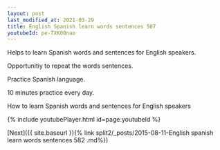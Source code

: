 ```yaml
---
layout: post
last_modified_at: 2021-03-29
title: English Spanish learn words sentences 507 
youtubeId: pe-TXK00nao
---
```

 
 
Helps to learn Spanish words and sentences for English speakers.

Opportunitiy to repeat the words sentences. 

Practice Spanish language. 
 
10 minutes practice every day. 
 
How to learn Spanish words and sentences for English speakers 
 
{% include youtubePlayer.html id=page.youtubeId %}
 
 
[Next]({{ site.baseurl }}{% link  split2/_posts/2015-08-11-English spanish learn words sentences 582 .md%})
 

